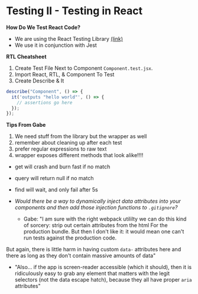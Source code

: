 # Testing II - Testing in React

**How Do We Test React Code?**

- We are using the React Testing Library [(link)](https://testing-library.com/docs/dom-testing-library/cheatsheet)
- We use it in conjunction with Jest

**RTL Cheatsheet**

1. Create Test File Next to Component `Component.test.jsx`.
1. Import React, RTL, & Component To Test
1. Create Describe & It

```javascript
describe("Component", () => {
  it('outputs "hello world"', () => {
    // assertions go here
  });
});
```

**Tips From Gabe**

1. We need stuff from the library but the wrapper as well
1. remember about cleaning up after each test
1. prefer regular expressions to raw text
1. wrapper exposes different methods that look alike!!!!

- get will crash and burn fast if no match
- query will return null if no match
- find will wait, and only fail after 5s

- _Would there be a way to dynamically inject data attributes into your components and then add those injection functions to `.gitignore`?_
  - Gabe: "I am sure with the right webpack utililty we can do this kind of sorcery: strip out certain attributes from the html
    For the production bundle. But then I don't like it: it would mean one can't run tests against the production code.

But again, there is little harm in having custom `data-` attributes here and there as long as they don't contain massive amounts of data"

- "Also... if the app is screen-reader accessible (which it should), then it is ridiculously easy to grab any element that matters with the legit selectors (not the data escape hatch), because they all have proper `aria` attributes"
